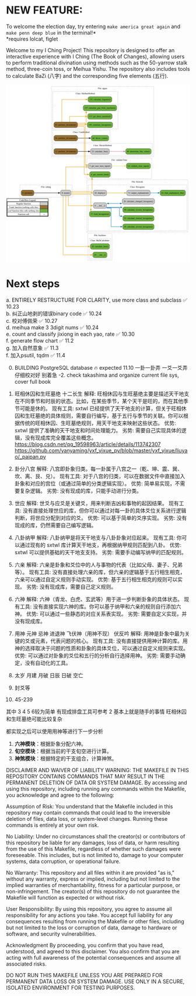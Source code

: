 # NEW FEATURE:

To welcome the election day, try entering `make america great again` and `make penn deep blue` in the terminal!*  
*requires lolcat, figlet

Welcome to my I Ching Project! This repository is designed to offer an interactive experience with I Ching (The Book of Changes), 
allowing users to perform traditional divination using methods such as the 50-yarrow stalk method, three-coin toss, or Meihua Yishu. 
The repository also includes tools to calculate BaZi (八字) and the corresponding five elements (五行).

![Project Structure](flowchart.png)

# Next steps

a. ENTIRELY RESTRUCTURE FOR CLARITY, use more class and subclass ✅ 10.23  
b. 纠正山地剥的错误binary code ✅ 10.24  
c. 校对傅佩荣 ✅ 10.27  
d. meihua make 3 3digit nums ✅ 10.24  
e. count and classify jixiong in each yao, rate ✅ 10.30  
f. generate flow chart ✅ 11.2  
g. 加入自然意象 ✅ 11.3  
f. 加入psutil, tqdm ✅ 11.4    

0. BUILDING PostgreSQL database 🔥 expected 11.10
一卦一卦弄 一爻一爻弄 仔细校对好 别着急
-2. check takashima and organize current file sys, cover full book

1. 旺相休囚和生旺墓绝 十二长生
解释: 旺相休囚与生旺墓绝主要是描述天干地支在不同季节和时辰的状态。比如，在某些季节，某个天干是旺的，而在其他季节可能是休的。
现有工具: sxtwl 已经提供了天干地支的计算，但关于旺相休囚和生旺墓绝的具体规则，需要自行编写，基于五行与季节的关联。你可以根据传统的旺相休囚、生旺墓绝规则，用天干地支来映射这些状态。
优势: sxtwl 提供了准确的天干地支和时间处理能力。
劣势: 需要自己实现具体的逻辑，没有现成库完全覆盖这些概念。
https://blog.csdn.net/qq_19598963/article/details/113742307
https://github.com/yanyaming/yxf_yixue_py/blob/master/yxf_yixue/liuyao/_paipan.py

2. 卦分八宫
解释: 八宫即卦象归类。每一卦属于八宫之一（乾、坤、震、巽、坎、离、艮、兑）。
现有工具: 对于八宫的归类，可以在数据文件中直接加入卦象和对应的宫位（或通过简单的分类逻辑实现）。
优势: 简单易实现，不需要复杂逻辑。
劣势: 没有现成的库，只能手动进行分类。

3. 世应
解释: 世爻与应爻是关键爻，用来判断吉凶和事物的起因结果。
现有工具: 没有直接处理世应的库，但你可以通过对每一卦的具体爻位关系进行逻辑判断，将世应分配到对应的爻。
优势: 可以基于简单的爻序实现。
劣势: 没有现成的库，仍然需要自己编写逻辑。

4. 八卦纳甲
解释: 八卦纳甲是将天干地支与八卦卦象对应起来。
现有工具: 你可以通过现有的 sxtwl 库计算天干地支，再根据纳甲规则匹配到八卦。
优势: sxtwl 可以提供基础的天干地支支持。
劣势: 需要手动编写纳甲的匹配规则。

5. 六亲
解释: 六亲是卦象和爻位中的人与事物的代表（比如父母、妻子、兄弟等）。
现有工具: 没有直接处理六亲的库，但六亲的逻辑基于五行相生相克，六亲可以通过自定义规则手动实现。
优势: 基于五行相生相克的规则可以实现。
劣势: 没有现成库，需要自己定义规则。

6. 六神
解释: 六神（青龙、白虎、玄武等）用于进一步判断卦象的具体状态。
现有工具: 没有直接实现六神的库。你可以基于纳甲和六亲的规则自行添加六神。
优势: 可以通过一些静态的对应关系表实现。
劣势: 需要自定义实现，并没有现成库。

7. 用神 元神 忌神 进退神 飞伏神（用神不现） 伏反吟
解释: 用神是卦象中最为关键的爻或元素，代表问题的核心。
现有工具: 没有直接提供用神计算的库。用神的选择取决于问题的性质和卦象的具体爻位，可以通过自定义规则来实现。
优势: 可以通过对卦象的爻位和五行的分析自行选择用神。
劣势: 需要手动确定，没有自动化的工具。

8. 太岁 月建 月破 日辰 日破 空亡
9. 封爻等
10. 45-239

其中 3 4 5 6较为简单 有现成排盘工具可参考
2 基本上就是随手的事情
旺相休囚和生旺墓绝可能比较复杂

都实现之后可以使用用神等进行下一步分析

1. **六神模块**：根据卦象分配六神。
2. **旬空模块**：根据当前的干支旬空进行计算。
3. **神煞模块**：根据特定的干支组合，计算神煞。


DISCLAIMER AND WAIVER OF LIABILITY
WARNING: THE MAKEFILE IN THIS REPOSITORY CONTAINS COMMANDS THAT MAY RESULT IN THE PERMANENT DELETION OF DATA OR SYSTEM DAMAGE.
By accessing and using this repository, including running any commands within the Makefile, you acknowledge and agree to the following:

Assumption of Risk: You understand that the Makefile included in this repository may contain commands that could lead to the irreversible deletion of files, data loss, or system-level changes. Running these commands is entirely at your own risk.

No Liability: Under no circumstances shall the creator(s) or contributors of this repository be liable for any damages, loss of data, or harm resulting from the use of this Makefile, regardless of whether such damages were foreseeable. This includes, but is not limited to, damage to your computer systems, data corruption, or operational failure.

No Warranty: This repository and all files within it are provided "as is," without any warranty, express or implied, including but not limited to the implied warranties of merchantability, fitness for a particular purpose, or non-infringement. The creator(s) of this repository do not guarantee the Makefile will function as expected or without risk.

User Responsibility: By using this repository, you agree to assume all responsibility for any actions you take. You accept full liability for any consequences resulting from running the Makefile or other files, including but not limited to the loss or corruption of data, damage to hardware or software, and security vulnerabilities.

Acknowledgment
By proceeding, you confirm that you have read, understood, and agreed to this disclaimer. You also confirm that you are acting with full awareness of the potential consequences and assume all associated risks.

DO NOT RUN THIS MAKEFILE UNLESS YOU ARE PREPARED FOR PERMANENT DATA LOSS OR SYSTEM DAMAGE. USE ONLY IN A SECURE, ISOLATED ENVIRONMENT FOR TESTING PURPOSES.
